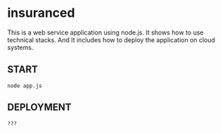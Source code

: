 # insuranced

This is a web service application using node.js. It shows how to use technical stacks. And It includes how to deploy the application on cloud systems.

## START

```
node app.js
```

## DEPLOYMENT

```
???
```

